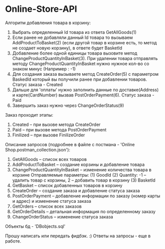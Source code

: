 # Online-Store-API 

Алгоритм добавления товара в корзину:
1) Выбрать определенный Id товара из ответа GetAllGoods(1)
2) Если ранее не добавляли данный Id товара то вызываем AddProductToBasket(2) (если другой товар в корзине есть, то метод не создает новую корзину), в ответе будет BasketId
3) Добавление более одной единицы товара вызовите метод ChangeProductQuantityInBasket(3). При удалении товара отправлять методу ChangeProductQuantityInBasket нужно нужное кол-во со знаком минус (Например : -1)
4) Для создания заказа вызываете метод CreateOrder(5) с параметром BaskedId который вы получили ранее при добавлении товаров. Статус заказа - Created
5) Дальше для 'оплаты' нужно заполнить данные по доставке(Address) и карте(CardNumber) вызвав PostOrderPayment(6). Статус заказа - Paid
6) Завершить заказ нужно через ChangeOrderStatus(9)

Заказ проходит этапы:
1) Created – при вызове метода CreateOrder
2) Paid – при вызове метода PostOrderPayment
3) Finilized – при вызове FinilizeOrder

Описание запросов (подробнее в файле с постмана - 'Online Shop.postman_collection.json'):
1) GetAllGoods – список всех товаров
2) AddProductToBasket – создание корзины и добавление товара
3) ChangeProductQuantityInBasket – изменение количества товара в корзине
	Отправляемые параметры:
	(1) GoodId
        (2) Quantity: -1 – удалить товар с корзины, 2 – добавить товар в корзину
	(3) BasketId
4) GetBasket – список добавленных товаров в корзину
5) CreateOrder – создание заказа и добавление статуса заказа
6) PostOrderPayment – добавление информации по заказу (номер карты и адрес) и изменение статуса заказа
7) GetOrders – список всех заказов
8) GetOrderDetails – детальная информация по определенному заказу
9) ChangeOrderStatus – изменение статуса заказа 

Объекты бд - 'DBobjects.sql' 

Прошу написать или передать фидбэк. :)
Ответы на запросы - еще в работе.
